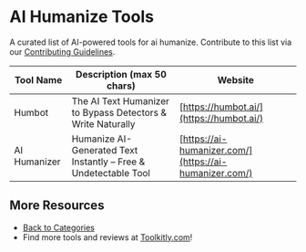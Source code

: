 # AI Humanize Tools

A curated list of AI-powered tools for ai humanize. Contribute to this list via our [Contributing Guidelines](../CONTRIBUTING.md).

| Tool Name | Description (max 50 chars) | Website |
|-----------|----------------------------|---------|
| Humbot | The AI Text Humanizer to Bypass Detectors & Write Naturally | [https://humbot.ai/](https://humbot.ai/) |
| AI Humanizer | Humanize AI-Generated Text Instantly – Free & Undetectable Tool | [https://ai-humanizer.com/](https://ai-humanizer.com/) |

## More Resources
- [Back to Categories](https://github.com/ToolkitlyAI/awesome-ai-tools/blob/master/README.md)
- Find more tools and reviews at [Toolkitly.com](https://toolkitly.com)!
